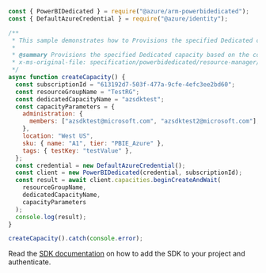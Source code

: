 ```javascript
const { PowerBIDedicated } = require("@azure/arm-powerbidedicated");
const { DefaultAzureCredential } = require("@azure/identity");

/**
 * This sample demonstrates how to Provisions the specified Dedicated capacity based on the configuration specified in the request.
 *
 * @summary Provisions the specified Dedicated capacity based on the configuration specified in the request.
 * x-ms-original-file: specification/powerbidedicated/resource-manager/Microsoft.PowerBIdedicated/stable/2021-01-01/examples/createCapacity.json
 */
async function createCapacity() {
  const subscriptionId = "613192d7-503f-477a-9cfe-4efc3ee2bd60";
  const resourceGroupName = "TestRG";
  const dedicatedCapacityName = "azsdktest";
  const capacityParameters = {
    administration: {
      members: ["azsdktest@microsoft.com", "azsdktest2@microsoft.com"],
    },
    location: "West US",
    sku: { name: "A1", tier: "PBIE_Azure" },
    tags: { testKey: "testValue" },
  };
  const credential = new DefaultAzureCredential();
  const client = new PowerBIDedicated(credential, subscriptionId);
  const result = await client.capacities.beginCreateAndWait(
    resourceGroupName,
    dedicatedCapacityName,
    capacityParameters
  );
  console.log(result);
}

createCapacity().catch(console.error);
```

Read the [SDK documentation](https://github.com/Azure/azure-sdk-for-js/blob/%40azure%2Farm-powerbidedicated_3.0.1/sdk/powerbidedicated/arm-powerbidedicated/README.md) on how to add the SDK to your project and authenticate.
